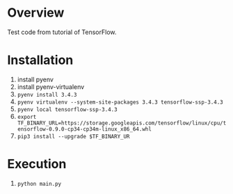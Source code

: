 # Overview

Test code from tutorial of TensorFlow.

# Installation

1. install pyenv
1. install pyenv-virtualenv
1. `pyenv install 3.4.3`
1. `pyenv virtualenv --system-site-packages 3.4.3 tensorflow-ssp-3.4.3`
1. `pyenv local tensorflow-ssp-3.4.3`
1. `export TF_BINARY_URL=https://storage.googleapis.com/tensorflow/linux/cpu/tensorflow-0.9.0-cp34-cp34m-linux_x86_64.whl`
1. `pip3 install --upgrade $TF_BINARY_UR`

# Execution

1. `python main.py`


